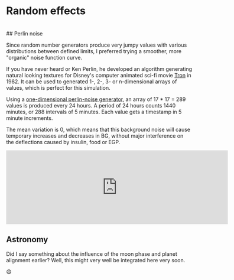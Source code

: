 Random effects
==============
<br>
## Perlin noise

Since random number generators produce very jumpy values with various distributions between defined limits, I preferred trying a smoother, more "organic" noise function curve. 

If you have never heard or Ken Perlin, he developed an algorithm generating natural looking textures for Disney's computer animated sci-fi movie [Tron](https://www.imdb.com/title/tt0084827) in 1982. It can be used to generated 1-, 2-, 3- or n-dimensional arrays of values, which is perfect for this simulation.  

Using a [one-dimensional perlin-noise generator](https://github.com/andrewrk/node-perlin-noise#readme), an array of 17 * 17 = 289 values is produced every 24 hours. A period of 24 hours counts 1440 minutes, or 288 intervals of 5 minutes. Each value gets a timestamp in 5 minute increments.

The mean variation is 0, which means that this background noise will cause temporary increases and decreases in BG, without major interference on the deflections caused by insulin, food or EGP.

<iframe style="width: 600px; height: 200px; overflow: hidden;"  scrolling="no" frameborder="0" src="https://preview.p5js.org/lsandini/embed/F1CtK8SNk"></iframe>

## Astronomy

Did I say something about the influence of the moon phase and planet alignment earlier? Well, this might very well be integrated here very soon.

:smile: